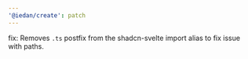 ```yaml
---
'@iedan/create': patch
---
```


fix: Removes `.ts` postfix from the shadcn-svelte import alias to fix issue with paths.
